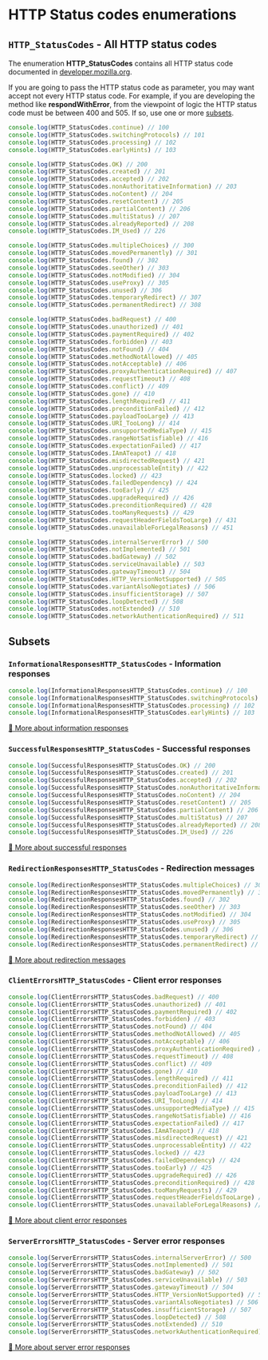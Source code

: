 # HTTP Status codes enumerations
## `HTTP_StatusCodes` - All HTTP status codes

The enumeration **HTTP_StatusCodes** contains all HTTP status code documented in 
[developer.mozilla.org](https://developer.mozilla.org/en-US/docs/Web/HTTP/Status).

If you are going to pass the HTTP status code as parameter, you may want accept not every HTTP status code.
For example, if you are developing the method like **respondWithError**, from the viewpoint of logic the HTTP status
code must be between 400 and 505. If so, use one or more [subsets](#subsets).

```typescript
console.log(HTTP_StatusCodes.continue) // 100
console.log(HTTP_StatusCodes.switchingProtocols) // 101
console.log(HTTP_StatusCodes.processing) // 102
console.log(HTTP_StatusCodes.earlyHints) // 103

console.log(HTTP_StatusCodes.OK) // 200
console.log(HTTP_StatusCodes.created) // 201
console.log(HTTP_StatusCodes.accepted) // 202
console.log(HTTP_StatusCodes.nonAuthoritativeInformation) // 203
console.log(HTTP_StatusCodes.noContent) // 204
console.log(HTTP_StatusCodes.resetContent) // 205
console.log(HTTP_StatusCodes.partialContent) // 206
console.log(HTTP_StatusCodes.multiStatus) // 207
console.log(HTTP_StatusCodes.alreadyReported) // 208
console.log(HTTP_StatusCodes.IM_Used) // 226

console.log(HTTP_StatusCodes.multipleChoices) // 300
console.log(HTTP_StatusCodes.movedPermanently) // 301
console.log(HTTP_StatusCodes.found) // 302
console.log(HTTP_StatusCodes.seeOther) // 303
console.log(HTTP_StatusCodes.notModified) // 304
console.log(HTTP_StatusCodes.useProxy) // 305
console.log(HTTP_StatusCodes.unused) // 306
console.log(HTTP_StatusCodes.temporaryRedirect) // 307
console.log(HTTP_StatusCodes.permanentRedirect) // 308

console.log(HTTP_StatusCodes.badRequest) // 400
console.log(HTTP_StatusCodes.unauthorized) // 401
console.log(HTTP_StatusCodes.paymentRequired) // 402
console.log(HTTP_StatusCodes.forbidden) // 403
console.log(HTTP_StatusCodes.notFound) // 404
console.log(HTTP_StatusCodes.methodNotAllowed) // 405
console.log(HTTP_StatusCodes.notAcceptable) // 406
console.log(HTTP_StatusCodes.proxyAuthenticationRequired) // 407
console.log(HTTP_StatusCodes.requestTimeout) // 408
console.log(HTTP_StatusCodes.conflict) // 409
console.log(HTTP_StatusCodes.gone) // 410
console.log(HTTP_StatusCodes.lengthRequired) // 411
console.log(HTTP_StatusCodes.preconditionFailed) // 412
console.log(HTTP_StatusCodes.payloadTooLarge) // 413
console.log(HTTP_StatusCodes.URI_TooLong) // 414
console.log(HTTP_StatusCodes.unsupportedMediaType) // 415
console.log(HTTP_StatusCodes.rangeNotSatisfiable) // 416
console.log(HTTP_StatusCodes.expectationFailed) // 417
console.log(HTTP_StatusCodes.IAmATeapot) // 418
console.log(HTTP_StatusCodes.misdirectedRequest) // 421
console.log(HTTP_StatusCodes.unprocessableEntity) // 422
console.log(HTTP_StatusCodes.locked) // 423
console.log(HTTP_StatusCodes.failedDependency) // 424
console.log(HTTP_StatusCodes.tooEarly) // 425
console.log(HTTP_StatusCodes.upgradeRequired) // 426
console.log(HTTP_StatusCodes.preconditionRequired) // 428
console.log(HTTP_StatusCodes.tooManyRequests) // 429
console.log(HTTP_StatusCodes.requestHeaderFieldsTooLarge) // 431
console.log(HTTP_StatusCodes.unavailableForLegalReasons) // 451

console.log(HTTP_StatusCodes.internalServerError) // 500
console.log(HTTP_StatusCodes.notImplemented) // 501
console.log(HTTP_StatusCodes.badGateway) // 502
console.log(HTTP_StatusCodes.serviceUnavailable) // 503
console.log(HTTP_StatusCodes.gatewayTimeout) // 504
console.log(HTTP_StatusCodes.HTTP_VersionNotSupported) // 505
console.log(HTTP_StatusCodes.variantAlsoNegotiates) // 506
console.log(HTTP_StatusCodes.insufficientStorage) // 507
console.log(HTTP_StatusCodes.loopDetected) // 508
console.log(HTTP_StatusCodes.notExtended) // 510
console.log(HTTP_StatusCodes.networkAuthenticationRequired) // 511
```


## Subsets

### `InformationalResponsesHTTP_StatusCodes` - Information responses

```typescript
console.log(InformationalResponsesHTTP_StatusCodes.continue) // 100
console.log(InformationalResponsesHTTP_StatusCodes.switchingProtocols) // 101
console.log(InformationalResponsesHTTP_StatusCodes.processing) // 102
console.log(InformationalResponsesHTTP_StatusCodes.earlyHints) // 103
```

[📖 More about information responses](https://developer.mozilla.org/en-US/docs/Web/HTTP/Status#information_responses)


### `SuccessfulResponsesHTTP_StatusCodes` - Successful responses

```typescript
console.log(SuccessfulResponsesHTTP_StatusCodes.OK) // 200
console.log(SuccessfulResponsesHTTP_StatusCodes.created) // 201
console.log(SuccessfulResponsesHTTP_StatusCodes.accepted) // 202
console.log(SuccessfulResponsesHTTP_StatusCodes.nonAuthoritativeInformation) // 203
console.log(SuccessfulResponsesHTTP_StatusCodes.noContent) // 204
console.log(SuccessfulResponsesHTTP_StatusCodes.resetContent) // 205
console.log(SuccessfulResponsesHTTP_StatusCodes.partialContent) // 206
console.log(SuccessfulResponsesHTTP_StatusCodes.multiStatus) // 207
console.log(SuccessfulResponsesHTTP_StatusCodes.alreadyReported) // 208
console.log(SuccessfulResponsesHTTP_StatusCodes.IM_Used) // 226
```

[📖 More about successful responses](https://developer.mozilla.org/en-US/docs/Web/HTTP/Status#successful_responses)


### `RedirectionResponsesHTTP_StatusCodes` - Redirection messages

```typescript
console.log(RedirectionResponsesHTTP_StatusCodes.multipleChoices) // 300
console.log(RedirectionResponsesHTTP_StatusCodes.movedPermanently) // 301
console.log(RedirectionResponsesHTTP_StatusCodes.found) // 302
console.log(RedirectionResponsesHTTP_StatusCodes.seeOther) // 303
console.log(RedirectionResponsesHTTP_StatusCodes.notModified) // 304
console.log(RedirectionResponsesHTTP_StatusCodes.useProxy) // 305
console.log(RedirectionResponsesHTTP_StatusCodes.unused) // 306
console.log(RedirectionResponsesHTTP_StatusCodes.temporaryRedirect) // 307
console.log(RedirectionResponsesHTTP_StatusCodes.permanentRedirect) // 308
```

[📖 More about redirection messages](https://developer.mozilla.org/en-US/docs/Web/HTTP/Status#redirection_messages)


### `ClientErrorsHTTP_StatusCodes` - Client error responses

```typescript
console.log(ClientErrorsHTTP_StatusCodes.badRequest) // 400
console.log(ClientErrorsHTTP_StatusCodes.unauthorized) // 401
console.log(ClientErrorsHTTP_StatusCodes.paymentRequired) // 402
console.log(ClientErrorsHTTP_StatusCodes.forbidden) // 403
console.log(ClientErrorsHTTP_StatusCodes.notFound) // 404
console.log(ClientErrorsHTTP_StatusCodes.methodNotAllowed) // 405
console.log(ClientErrorsHTTP_StatusCodes.notAcceptable) // 406
console.log(ClientErrorsHTTP_StatusCodes.proxyAuthenticationRequired) // 407
console.log(ClientErrorsHTTP_StatusCodes.requestTimeout) // 408
console.log(ClientErrorsHTTP_StatusCodes.conflict) // 409
console.log(ClientErrorsHTTP_StatusCodes.gone) // 410
console.log(ClientErrorsHTTP_StatusCodes.lengthRequired) // 411
console.log(ClientErrorsHTTP_StatusCodes.preconditionFailed) // 412
console.log(ClientErrorsHTTP_StatusCodes.payloadTooLarge) // 413
console.log(ClientErrorsHTTP_StatusCodes.URI_TooLong) // 414
console.log(ClientErrorsHTTP_StatusCodes.unsupportedMediaType) // 415
console.log(ClientErrorsHTTP_StatusCodes.rangeNotSatisfiable) // 416
console.log(ClientErrorsHTTP_StatusCodes.expectationFailed) // 417
console.log(ClientErrorsHTTP_StatusCodes.IAmATeapot) // 418
console.log(ClientErrorsHTTP_StatusCodes.misdirectedRequest) // 421
console.log(ClientErrorsHTTP_StatusCodes.unprocessableEntity) // 422
console.log(ClientErrorsHTTP_StatusCodes.locked) // 423
console.log(ClientErrorsHTTP_StatusCodes.failedDependency) // 424
console.log(ClientErrorsHTTP_StatusCodes.tooEarly) // 425
console.log(ClientErrorsHTTP_StatusCodes.upgradeRequired) // 426
console.log(ClientErrorsHTTP_StatusCodes.preconditionRequired) // 428
console.log(ClientErrorsHTTP_StatusCodes.tooManyRequests) // 429
console.log(ClientErrorsHTTP_StatusCodes.requestHeaderFieldsTooLarge) // 431
console.log(ClientErrorsHTTP_StatusCodes.unavailableForLegalReasons) // 451
```

[📖 More about client error responses](https://developer.mozilla.org/en-US/docs/Web/HTTP/Status#client_error_responses)


### `ServerErrorsHTTP_StatusCodes` - Server error responses

```typescript
console.log(ServerErrorsHTTP_StatusCodes.internalServerError) // 500
console.log(ServerErrorsHTTP_StatusCodes.notImplemented) // 501
console.log(ServerErrorsHTTP_StatusCodes.badGateway) // 502
console.log(ServerErrorsHTTP_StatusCodes.serviceUnavailable) // 503
console.log(ServerErrorsHTTP_StatusCodes.gatewayTimeout) // 504
console.log(ServerErrorsHTTP_StatusCodes.HTTP_VersionNotSupported) // 505
console.log(ServerErrorsHTTP_StatusCodes.variantAlsoNegotiates) // 506
console.log(ServerErrorsHTTP_StatusCodes.insufficientStorage) // 507
console.log(ServerErrorsHTTP_StatusCodes.loopDetected) // 508
console.log(ServerErrorsHTTP_StatusCodes.notExtended) // 510
console.log(ServerErrorsHTTP_StatusCodes.networkAuthenticationRequired) // 511
```

[📖 More about server error responses](https://developer.mozilla.org/en-US/docs/Web/HTTP/Status#server_error_responses)
